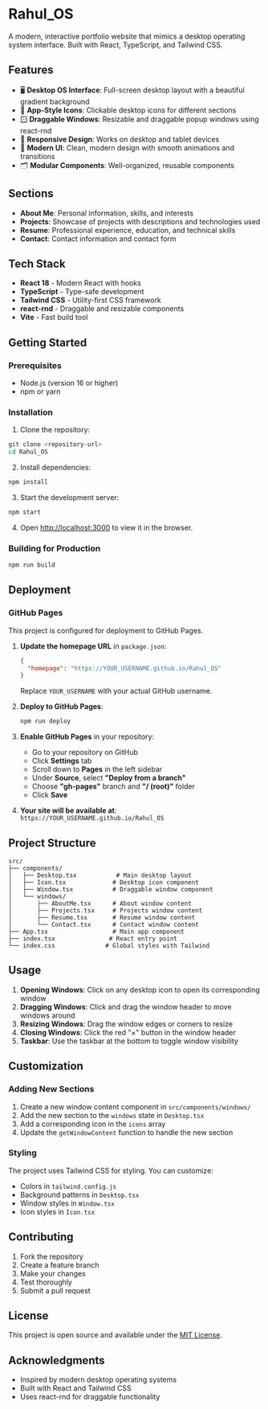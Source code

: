 # Rahul_OS

A modern, interactive portfolio website that mimics a desktop operating system interface. Built with React, TypeScript, and Tailwind CSS.

## Features

- 🖥️ **Desktop OS Interface**: Full-screen desktop layout with a beautiful gradient background
- 🎯 **App-Style Icons**: Clickable desktop icons for different sections
- 🪟 **Draggable Windows**: Resizable and draggable popup windows using react-rnd
- 📱 **Responsive Design**: Works on desktop and tablet devices
- 🎨 **Modern UI**: Clean, modern design with smooth animations and transitions
- 🗂️ **Modular Components**: Well-organized, reusable components

## Sections

- **About Me**: Personal information, skills, and interests
- **Projects**: Showcase of projects with descriptions and technologies used
- **Resume**: Professional experience, education, and technical skills
- **Contact**: Contact information and contact form

## Tech Stack

- **React 18** - Modern React with hooks
- **TypeScript** - Type-safe development
- **Tailwind CSS** - Utility-first CSS framework
- **react-rnd** - Draggable and resizable components
- **Vite** - Fast build tool

## Getting Started

### Prerequisites

- Node.js (version 16 or higher)
- npm or yarn

### Installation

1. Clone the repository:
```bash
git clone <repository-url>
cd Rahul_OS
```

2. Install dependencies:
```bash
npm install
```

3. Start the development server:
```bash
npm start
```

4. Open [http://localhost:3000](http://localhost:3000) to view it in the browser.

### Building for Production

```bash
npm run build
```

## Deployment

### GitHub Pages

This project is configured for deployment to GitHub Pages.

1. **Update the homepage URL** in `package.json`:
   ```json
   {
     "homepage": "https://YOUR_USERNAME.github.io/Rahul_OS"
   }
   ```
   Replace `YOUR_USERNAME` with your actual GitHub username.

2. **Deploy to GitHub Pages**:
   ```bash
   npm run deploy
   ```

3. **Enable GitHub Pages** in your repository:
   - Go to your repository on GitHub
   - Click **Settings** tab
   - Scroll down to **Pages** in the left sidebar
   - Under **Source**, select **"Deploy from a branch"**
   - Choose **"gh-pages"** branch and **"/ (root)"** folder
   - Click **Save**

4. **Your site will be available at**: `https://YOUR_USERNAME.github.io/Rahul_OS`

## Project Structure

```
src/
├── components/
│   ├── Desktop.tsx           # Main desktop layout
│   ├── Icon.tsx             # Desktop icon component
│   ├── Window.tsx           # Draggable window component
│   └── windows/
│       ├── AboutMe.tsx      # About window content
│       ├── Projects.tsx     # Projects window content
│       ├── Resume.tsx       # Resume window content
│       └── Contact.tsx      # Contact window content
├── App.tsx                  # Main app component
├── index.tsx               # React entry point
└── index.css              # Global styles with Tailwind
```

## Usage

1. **Opening Windows**: Click on any desktop icon to open its corresponding window
2. **Dragging Windows**: Click and drag the window header to move windows around
3. **Resizing Windows**: Drag the window edges or corners to resize
4. **Closing Windows**: Click the red "×" button in the window header
5. **Taskbar**: Use the taskbar at the bottom to toggle window visibility

## Customization

### Adding New Sections

1. Create a new window content component in `src/components/windows/`
2. Add the new section to the `windows` state in `Desktop.tsx`
3. Add a corresponding icon in the `icons` array
4. Update the `getWindowContent` function to handle the new section

### Styling

The project uses Tailwind CSS for styling. You can customize:
- Colors in `tailwind.config.js`
- Background patterns in `Desktop.tsx`
- Window styles in `Window.tsx`
- Icon styles in `Icon.tsx`

## Contributing

1. Fork the repository
2. Create a feature branch
3. Make your changes
4. Test thoroughly
5. Submit a pull request

## License

This project is open source and available under the [MIT License](LICENSE).

## Acknowledgments

- Inspired by modern desktop operating systems
- Built with React and Tailwind CSS
- Uses react-rnd for draggable functionality
